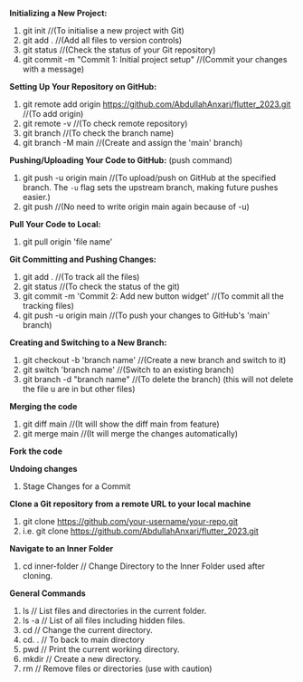 
 **Initializing a New Project:**
1) git init        //(To initialise a new project with Git)
2) git add .     //(Add all files to version controls) 
3) git status    //(Check the status of your Git repository)
4) git commit -m "Commit 1: Initial project setup"   //(Commit your changes with a message)

 **Setting Up Your Repository on GitHub:**
1) git remote add origin https://github.com/AbdullahAnxari/flutter_2023.git      //(To add origin) 
2) git remote -v   //(To check remote repository)
3) git branch  //(To check the branch name) 
4) git branch -M main   //(Create and assign the 'main' branch)


 **Pushing/Uploading Your Code to GitHub:** (push command)
1) git push -u origin main   //(To upload/push on GitHub at the specified branch. The `-u` flag sets the upstream branch, making future pushes easier.)
2) git push   //(No need to write origin main again because of -u)

**Pull Your Code to Local:**
1) git pull origin 'file name'


 **Git Committing and Pushing Changes:**
1) git add .      //(To track all the files)
2) git status    //(To check the status of the git)
3) git commit -m 'Commit 2: Add new button widget'     //(To commit all the tracking files)
4) git push -u origin main    //(To push your changes to GitHub's 'main' branch)


**Creating and Switching to a New Branch:**
1) git checkout -b 'branch name'  //(Create a new branch and switch to it)
2) git switch 'branch name'    //(Switch to an existing branch)
3) git branch -d "branch name" //(To delete the branch) (this will not delete the file u are in but other files)


**Merging the code**
1) git diff  main  //(It will show the diff main from feature)
2) git merge main  //(It will merge the changes automatically)


**Fork the code**


**Undoing changes**
1) Stage Changes for a Commit


**Clone a Git repository from a remote URL to your local machine**
1) git clone https://github.com/your-username/your-repo.git
2) i.e. git clone https://github.com/AbdullahAnxari/flutter_2023.git 


**Navigate to an Inner Folder**  
1) cd inner-folder // Change Directory to the Inner Folder used after cloning.


**General Commands**
1) ls           // List files and directories in the current folder.
2) ls -a       // List of all files including hidden files.
3) cd         // Change the current directory.
4) cd. .       // To back to main directory
5) pwd      // Print the current working directory.
6) mkdir    // Create a new directory.
7) rm         // Remove files or directories (use with caution)




